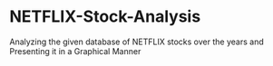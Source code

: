 # NETFLIX-Stock-Analysis
Analyzing the given database of NETFLIX stocks over the years and Presenting it in a Graphical Manner
